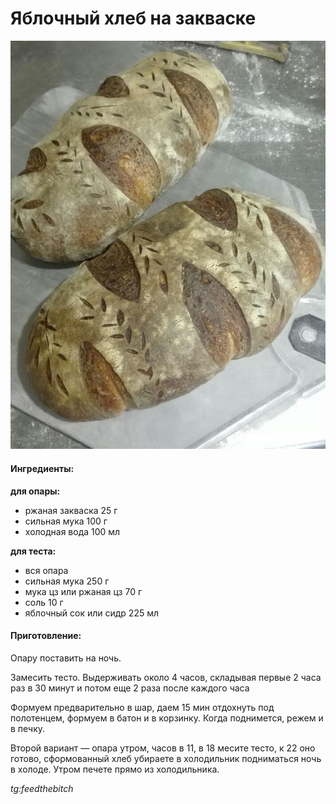 ﻿---
image: ../../pics/apple-cider-bread.jpg
---
# Яблочный хлеб на закваске

![Яблочный хлеб на закваске](../pics/apple-cider-bread.jpg)

#### Ингредиенты:

**для опары:**

* ржаная закваска 25 г
* сильная мука 100 г
* холодная вода 100 мл

**для теста:**

* вся опара
* сильная мука 250 г
* мука цз или ржаная цз 70 г
* соль 10 г
* яблочный сок или сидр 225 мл

#### Приготовление:

Опару поставить на ночь. 

Замесить тесто. Выдерживать около 4 часов, складывая первые 2 часа раз в 30 минут и потом еще 2 раза после каждого часа

Формуем предварительно в шар, даем 15 мин отдохнуть под полотенцем, формуем в батон и в корзинку. Когда поднимется, режем и в печку. 

Второй вариант — опара утром, часов в 11, в 18 месите тесто, к 22 оно готово, сформованный хлеб убираете в холодильник подниматься ночь в холоде. Утром печете прямо из холодильника.

*tg:feedthebitch*
